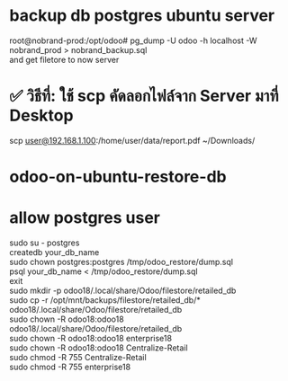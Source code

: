 # backup db postgres ubuntu server   
root@nobrand-prod:/opt/odoo# pg_dump -U odoo -h localhost -W nobrand_prod > nobrand_backup.sql   
and get filetore to now server

# ✅ วิธีที่: ใช้ scp คัดลอกไฟล์จาก Server มาที่ Desktop
  scp user@192.168.1.100:/home/user/data/report.pdf ~/Downloads/

# odoo-on-ubuntu-restore-db    
# allow postgres user     
sudo su - postgres   
createdb your_db_name     
sudo chown postgres:postgres /tmp/odoo_restore/dump.sql    
psql your_db_name < /tmp/odoo_restore/dump.sql   
exit   
sudo mkdir -p odoo18/.local/share/Odoo/filestore/retailed_db   
sudo cp -r /opt/mnt/backups/filestore/retailed_db/* odoo18/.local/share/Odoo/filestore/retailed_db  
sudo chown -R odoo18:odoo18 odoo18/.local/share/Odoo/filestore/retailed_db   
sudo chown -R odoo18:odoo18 enterprise18  
sudo chown -R odoo18:odoo18 Centralize-Retail  
sudo chmod -R 755 Centralize-Retail  
sudo chmod -R 755 enterprise18    
